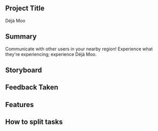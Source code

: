 ## Project Title
Déjà Moo

## Summary
Communicate with other users in your nearby region! Experience what they're
experiencing; experience Déjà Moo.

## Storyboard

## Feedback Taken

## Features

## How to split tasks
